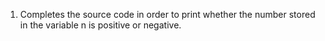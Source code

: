 1. Completes the source code in order to print whether the number stored in the variable n is positive or negative.

